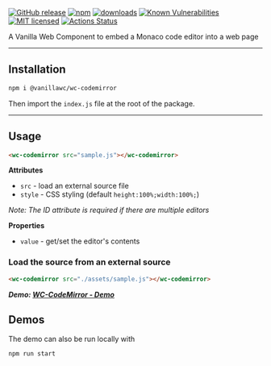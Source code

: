 [![GitHub release](https://img.shields.io/github/v/release/vanillawc/wc-codemirror.svg)](https://github.com/vanillawc/wc-codemirror/releases)
[![npm](https://badgen.net/npm/v/@vanillawc/wc-codemirror)](https://www.npmjs.com/package/@vanillawc/wc-codemirror)
[![downloads](https://badgen.net/npm/dt/@vanillawc/wc-codemirror)](https://www.npmjs.com/package/@vanillawc/wc-codemirror)
[![Known Vulnerabilities](https://snyk.io/test/npm/@vanillawc/wc-codemirror/badge.svg)](https://snyk.io/test/npm/@vanillawc/wc-codemirror)
[![MIT licensed](https://img.shields.io/badge/license-MIT-blue.svg)](https://raw.githubusercontent.com/vanillawc/wc-codemirror/master/LICENSE)
[![Actions Status](https://github.com/vanillawc/wc-codemirror/workflows/Release/badge.svg)](https://github.com/vanillawc/wc-codemirror/actions)

A Vanilla Web Component to embed a Monaco code editor into a web page

 <!-- TODO: Add video graphic here -->

-----

## Installation

```sh
npm i @vanillawc/wc-codemirror
```

Then import the `index.js` file at the root of the package.

-----

## Usage

```html
<wc-codemirror src="sample.js"></wc-codemirror>
```

**Attributes**

- `src` - load an external source file
- `style` - CSS styling (default `height:100%;width:100%;`)

*Note: The ID attribute is required if there are multiple editors*

**Properties**

- `value` - get/set the editor's contents

### Load the source from an external source

```html
<wc-codemirror src="./assets/sample.js"></wc-codemirror>
```

***Demo: [WC-CodeMirror - Demo][]***

## Demos

The demo can also be run locally with

```sh
npm run start
```

[WC-CodeMirror - Demo]: https://vanillawc.github.io/wc-codemirror/demo/index.html
